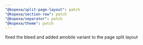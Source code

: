 ```yaml
---
"@kopexa/split-page-layout": patch
"@kopexa/section-row": patch
"@kopexa/separator": patch
"@kopexa/theme": patch
---
```


fixed the bleed and added amobile variant to the page split layout
